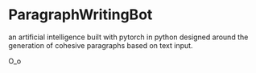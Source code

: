 # ParagraphWritingBot

an artificial intelligence built with pytorch in python designed around the generation of cohesive paragraphs based on text input.

O_o

